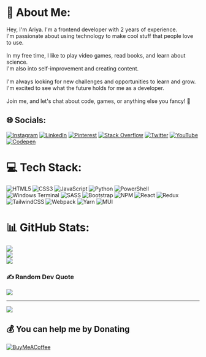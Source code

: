 # 💫 About Me:
Hey, I'm Ariya. I'm a frontend developer with 2 years of experience. <br>I'm passionate about using technology to make cool stuff that people love to use.<br><br>In my free time, I like to play video games, read books, and learn about science. <br>I'm also into self-improvement and creating content.<br><br>I'm always looking for new challenges and opportunities to learn and grow. I'm excited to see what the future holds for me as a developer.<br><br>Join me, and let's chat about code, games, or anything else you fancy! 🚀


## 🌐 Socials:
[![Instagram](https://img.shields.io/badge/Instagram-%23E4405F.svg?logo=Instagram&logoColor=white)](https://instagram.com/ariyashirii) [![LinkedIn](https://img.shields.io/badge/LinkedIn-%230077B5.svg?logo=linkedin&logoColor=white)](https://linkedin.com/in/ariyashirii) [![Pinterest](https://img.shields.io/badge/Pinterest-%23E60023.svg?logo=Pinterest&logoColor=white)](https://pinterest.com/ariyashirii) [![Stack Overflow](https://img.shields.io/badge/-Stackoverflow-FE7A16?logo=stack-overflow&logoColor=white)](https://stackoverflow.com/users/22346592) [![Twitter](https://img.shields.io/badge/Twitter-%231DA1F2.svg?logo=Twitter&logoColor=white)](https://twitter.com/ariyashirii) [![YouTube](https://img.shields.io/badge/YouTube-%23FF0000.svg?logo=YouTube&logoColor=white)](https://youtube.com/@https://www.youtube.com/channel/UCoLqBAfj7bjVndtn9tr_o6A) [![Codepen](https://img.shields.io/badge/Codepen-000000?style=for-the-badge&logo=codepen&logoColor=white)](https://codepen.io/Ariya-Shiri) 

# 💻 Tech Stack:
![HTML5](https://img.shields.io/badge/html5-%23E34F26.svg?style=for-the-badge&logo=html5&logoColor=white) ![CSS3](https://img.shields.io/badge/css3-%231572B6.svg?style=for-the-badge&logo=css3&logoColor=white) ![JavaScript](https://img.shields.io/badge/javascript-%23323330.svg?style=for-the-badge&logo=javascript&logoColor=%23F7DF1E) ![Python](https://img.shields.io/badge/python-3670A0?style=for-the-badge&logo=python&logoColor=ffdd54) ![PowerShell](https://img.shields.io/badge/PowerShell-%235391FE.svg?style=for-the-badge&logo=powershell&logoColor=white) ![Windows Terminal](https://img.shields.io/badge/Windows%20Terminal-%234D4D4D.svg?style=for-the-badge&logo=windows-terminal&logoColor=white) ![SASS](https://img.shields.io/badge/SASS-hotpink.svg?style=for-the-badge&logo=SASS&logoColor=white) ![Bootstrap](https://img.shields.io/badge/bootstrap-%238511FA.svg?style=for-the-badge&logo=bootstrap&logoColor=white) ![NPM](https://img.shields.io/badge/NPM-%23CB3837.svg?style=for-the-badge&logo=npm&logoColor=white) ![React](https://img.shields.io/badge/react-%2320232a.svg?style=for-the-badge&logo=react&logoColor=%2361DAFB) ![Redux](https://img.shields.io/badge/redux-%23593d88.svg?style=for-the-badge&logo=redux&logoColor=white) ![TailwindCSS](https://img.shields.io/badge/tailwindcss-%2338B2AC.svg?style=for-the-badge&logo=tailwind-css&logoColor=white) ![Webpack](https://img.shields.io/badge/webpack-%238DD6F9.svg?style=for-the-badge&logo=webpack&logoColor=black) ![Yarn](https://img.shields.io/badge/yarn-%232C8EBB.svg?style=for-the-badge&logo=yarn&logoColor=white) ![MUI](https://img.shields.io/badge/MUI-%230081CB.svg?style=for-the-badge&logo=mui&logoColor=white)
# 📊 GitHub Stats:
![](https://github-readme-stats.vercel.app/api?username=ariyashirii&theme=dark&hide_border=true&include_all_commits=false&count_private=false)<br/>
![](https://github-readme-streak-stats.herokuapp.com/?user=ariyashirii&theme=dark&hide_border=true)<br/>
![](https://github-readme-stats.vercel.app/api/top-langs/?username=ariyashirii&theme=dark&hide_border=true&include_all_commits=false&count_private=false&layout=compact)

### ✍️ Random Dev Quote
![](https://quotes-github-readme.vercel.app/api?type=horizontal&theme=radical)

---
[![](https://visitcount.itsvg.in/api?id=ariyashirii&icon=3&color=5)](https://visitcount.itsvg.in)

  ## 💰 You can help me by Donating
  [![BuyMeACoffee](https://img.shields.io/badge/Buy%20Me%20a%20Coffee-ffdd00?style=for-the-badge&logo=buy-me-a-coffee&logoColor=black)](https://buymeacoffee.com/https://www.buymeacoffee.com/ariyashiri) 

  
<!-- Proudly created with GPRM ( https://gprm.itsvg.in ) -->
